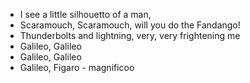 - I see a little silhouetto of a man,
- Scaramouch, Scaramouch, will you do the Fandango!
- Thunderbolts and lightning, very, very frightening me
- Galileo, Galileo
- Galileo, Galileo
- Galileo, Figaro - magnificoo
